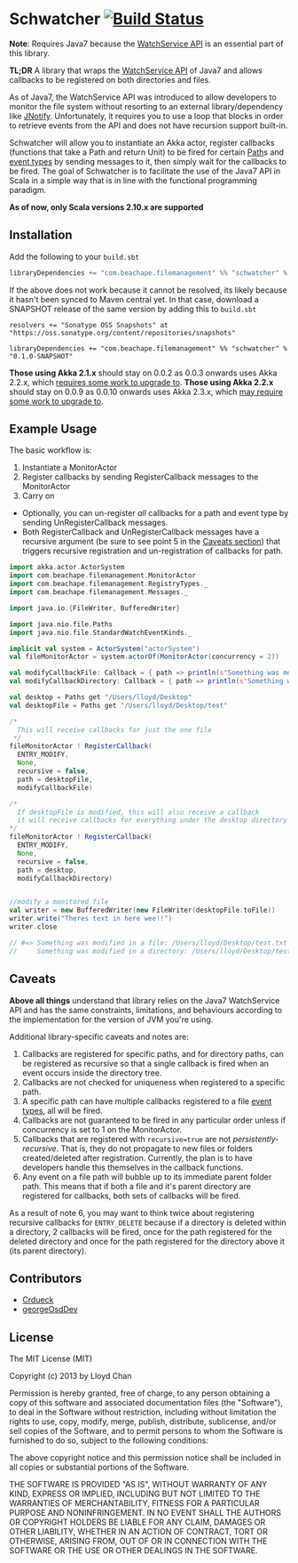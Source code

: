 Schwatcher [![Build Status](https://travis-ci.org/lloydmeta/schwatcher.png?branch=master)](https://travis-ci.org/lloydmeta/schwatcher)
==========

__Note__: Requires Java7 because the [WatchService API](http://docs.oracle.com/javase/7/docs/api/java/nio/file/WatchService.html)
is an essential part of this library.

__TL;DR__ A library that wraps the [WatchService API](http://docs.oracle.com/javase/7/docs/api/java/nio/file/WatchService.html)
of Java7 and allows callbacks to be registered on both directories and files.

As of Java7, the WatchService API was introduced to allow developers to monitor the file system without resorting to an
external library/dependency like [JNotify](http://jnotify.sourceforge.net/). Unfortunately, it requires you to use a loop
that blocks in order to retrieve events from the API and does not have recursion support built-in.

Schwatcher will allow you to instantiate an Akka actor, register callbacks (functions that take a Path and return Unit) to be
fired for certain [Path](http://docs.oracle.com/javase/7/docs/api/java/nio/file/Path.html)s and [event types](http://docs.oracle.com/javase/7/docs/api/java/nio/file/StandardWatchEventKinds.html)
by sending messages to it, then simply wait for the callbacks to be fired. The goal of Schwatcher is to facilitate the
use of the Java7 API in Scala in a simple way that is in line with the functional programming paradigm.

__As of now, only Scala versions 2.10.x are supported__

Installation
------------

Add the following to your `build.sbt`

```scala
libraryDependencies += "com.beachape.filemanagement" %% "schwatcher" % "0.1.0"
```

If the above does not work because it cannot be resolved, its likely because it hasn't been synced to Maven central yet.
In that case, download a SNAPSHOT release of the same version by adding this to `build.sbt`

```
resolvers += "Sonatype OSS Snapshots" at "https://oss.sonatype.org/content/repositories/snapshots"

libraryDependencies += "com.beachape.filemanagement" %% "schwatcher" % "0.1.0-SNAPSHOT"
```

__Those using Akka 2.1.x__ should stay on 0.0.2 as 0.0.3 onwards uses Akka 2.2.x, which [requires some work to upgrade to](http://doc.akka.io/docs/akka/current/project/migration-guide-2.1.x-2.2.x.html).
__Those using Akka 2.2.x__ should stay on 0.0.9 as 0.0.10 onwards uses Akka 2.3.x, which [may require some work to upgrade to](http://doc.akka.io/docs/akka/2.3.0/project/migration-guide-2.2.x-2.3.x.html).


Example Usage
-------------

The basic workflow is:

1. Instantiate a MonitorActor
2. Register callbacks by sending RegisterCallback messages to the MonitorActor
3. Carry on

* Optionally, you can un-register _all_ callbacks for a path and event type by sending UnRegisterCallback messages.
* Both RegisterCallback and UnRegisterCallback messages have a recursive argument (be sure to see point 5 in the
  [Caveats section](#caveats)) that triggers recursive registration and un-registration of callbacks for path.


```scala
import akka.actor.ActorSystem
import com.beachape.filemanagement.MonitorActor
import com.beachape.filemanagement.RegistryTypes._
import com.beachape.filemanagement.Messages._

import java.io.{FileWriter, BufferedWriter}

import java.nio.file.Paths
import java.nio.file.StandardWatchEventKinds._

implicit val system = ActorSystem("actorSystem")
val fileMonitorActor = system.actorOf(MonitorActor(concurrency = 2))

val modifyCallbackFile: Callback = { path => println(s"Something was modified in a file: $path")}
val modifyCallbackDirectory: Callback = { path => println(s"Something was modified in a directory: $path")}

val desktop = Paths get "/Users/lloyd/Desktop"
val desktopFile = Paths get "/Users/lloyd/Desktop/test"

/*
  This will receive callbacks for just the one file
 */
fileMonitorActor ! RegisterCallback(
  ENTRY_MODIFY,
  None,
  recursive = false,
  path = desktopFile,
  modifyCallbackFile)

/*
  If desktopFile is modified, this will also receive a callback
  it will receive callbacks for everything under the desktop directory
*/
fileMonitorActor ! RegisterCallback(
  ENTRY_MODIFY,
  None,
  recursive = false,
  path = desktop,
  modifyCallbackDirectory)


//modify a monitored file
val writer = new BufferedWriter(new FileWriter(desktopFile.toFile))
writer.write("Theres text in here wee!!")
writer.close

// #=> Something was modified in a file: /Users/lloyd/Desktop/test.txt
//     Something was modified in a directory: /Users/lloyd/Desktop/test.txt
```

Caveats
-------

__Above all things__ understand that library relies on the Java7 WatchService API and has the same constraints, limitations,
and behaviours according to the implementation for the version of JVM you're using.

Additional library-specific caveats and notes are:

1. Callbacks are registered for specific paths, and for directory paths, can be registered as recursive so that a single
   callback is fired when an event occurs inside the directory tree.
2. Callbacks are not checked for uniqueness when registered to a specific path.
3. A specific path can have multiple callbacks registered to a file [event types](http://docs.oracle.com/javase/7/docs/api/java/nio/file/StandardWatchEventKinds.html),
   all will be fired.
4. Callbacks are not guaranteed to be fired in any particular order unless if concurrency is set to 1 on the MonitorActor.
5. Callbacks that are registered with `recursive=true` are not _persistently-recursive_. That is, they do not propagate
   to new files or folders created/deleted after registration. Currently, the plan is to have developers handle this themselves
   in the callback functions.
6. Any event on a file path will bubble up to its immediate parent folder path. This means that if both a file and it's
   parent directory are registered for callbacks, both sets of callbacks will be fired.

As a result of note 6, you may want to think twice about registering recursive callbacks for `ENTRY_DELETE` because if a
directory is deleted within a directory, 2 callbacks will be fired, once for the path registered for the deleted directory
and once for the path registered for the directory above it (its parent directory).

Contributors
------------
- [Crdueck](https://github.com/crdueck)
- [georgeOsdDev](https://github.com/georgeOsdDev)

License
------

The MIT License (MIT)

Copyright (c) 2013 by Lloyd Chan

Permission is hereby granted, free of charge, to any person obtaining a copy
of this software and associated documentation files (the "Software"), to deal
in the Software without restriction, including without limitation the rights
to use, copy, modify, merge, publish, distribute, sublicense, and/or sell
copies of the Software, and to permit persons to whom the Software is
furnished to do so, subject to the following conditions:

The above copyright notice and this permission notice shall be included in
all copies or substantial portions of the Software.

THE SOFTWARE IS PROVIDED "AS IS", WITHOUT WARRANTY OF ANY KIND, EXPRESS OR
IMPLIED, INCLUDING BUT NOT LIMITED TO THE WARRANTIES OF MERCHANTABILITY,
FITNESS FOR A PARTICULAR PURPOSE AND NONINFRINGEMENT. IN NO EVENT SHALL THE
AUTHORS OR COPYRIGHT HOLDERS BE LIABLE FOR ANY CLAIM, DAMAGES OR OTHER
LIABILITY, WHETHER IN AN ACTION OF CONTRACT, TORT OR OTHERWISE, ARISING FROM,
OUT OF OR IN CONNECTION WITH THE SOFTWARE OR THE USE OR OTHER DEALINGS IN
THE SOFTWARE.

